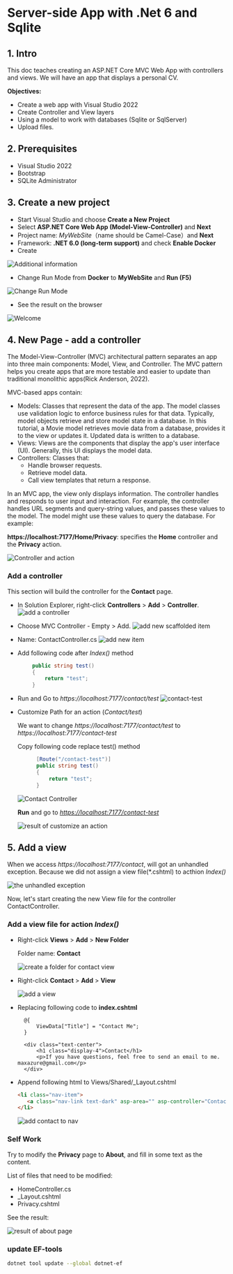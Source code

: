 # Server-side App with .Net 6 and Sqlite

## 1. Intro

This doc teaches creating an ASP.NET Core MVC Web App with controllers and views. We will have an app that displays a personal CV.

**Objectives:**

- Create a web app with Visual Studio 2022
- Create Controller and View layers
- Using a model to work with databases (Sqlite or SqlServer)
- Upload files.

## 2. Prerequisites

- Visual Studio 2022
- Bootstrap
- SQLite Administrator

## 3. Create a new project

- Start Visual Studio and choose **Create a New Project**
- Select **ASP.NET Core Web App (Model-View-Controller)** and **Next**
- Project name: *MyWebSite*（name should be Camel-Case）and **Next**
- Framework: **.NET 6.0 (long-term support)** and check **Enable Docker**
- Create

![Additional information](../pic/03_server_side_app_with_net_6_and_sqlite/01-create-a-project.png)

- Change Run Mode from **Docker** to **MyWebSite** and **Run (F5)**

![Change Run Mode](../pic/03_server_side_app_with_net_6_and_sqlite/02-change-run-mode.png)

- See the result on the browser
  
![Welcome](../pic/03_server_side_app_with_net_6_and_sqlite/03-result.png)

## 4. New Page - add a controller

The Model-View-Controller (MVC) architectural pattern separates an app into three main components: Model, View, and Controller. The MVC pattern helps you create apps that are more testable and easier to update than traditional monolithic apps(Rick Anderson, 2022).

MVC-based apps contain:

- Models: Classes that represent the data of the app. The model classes use validation logic to enforce business rules for that data. Typically, model objects retrieve and store model state in a database. In this tutorial, a Movie model retrieves movie data from a database, provides it to the view or updates it. Updated data is written to a database.
- Views: Views are the components that display the app's user interface (UI). Generally, this UI displays the model data.
- Controllers: Classes that:
  - Handle browser requests.
  - Retrieve model data.
  - Call view templates that return a response.

In an MVC app, the view only displays information. The controller handles and responds to user input and interaction. For example, the controller handles URL segments and query-string values, and passes these values to the model. The model might use these values to query the database. For example:

**https://localhost:7177/Home/Privacy**: specifies the **Home** controller and the **Privacy** action.

![Controller and action](../pic/03_server_side_app_with_net_6_and_sqlite/04-controller-n-action.png)

### Add a controller

This section will build the controller for the **Contact** page.

- In Solution Explorer, right-click **Controllers** > **Add** > **Controller**.
  ![add a controller](../pic/03_server_side_app_with_net_6_and_sqlite/05-add-a-controller.png)
- Choose MVC Controller - Empty > Add.
  ![add new scaffolded item](../pic/03_server_side_app_with_net_6_and_sqlite/06-add-new-scaffolded-item.png)
- Name: ContactController.cs
  ![add new item](../pic/03_server_side_app_with_net_6_and_sqlite/07-add%20new%20item.png)

- Add following code after *Index()* method

```cs
        public string test()
        {
            return "test";
        }
```

- Run and Go to *https://localhost:7177/contact/test*
  ![contact-test](../pic/03_server_side_app_with_net_6_and_sqlite/08-contact-test.png)

- Customize Path for an action (*Contact/test*)
  
  We want to change *https://localhost:7177/contact/test* to *https://localhost:7177/contact-test*

  Copy following code replace test() method

  ```cs
        [Route("/contact-test")]
        public string test()
        {
            return "test";
        }
  ```

  ![Contact Controller](../pic/03_server_side_app_with_net_6_and_sqlite/09-contact-controller.png)

  **Run** and go to *<https://localhost:7177/contact-test>*

  ![result of customize an action](../pic/03_server_side_app_with_net_6_and_sqlite/10-result-customize-action.png)

## 5. Add a view

When we access *https://localhost:7177/contact*, will got an unhandled exception. Because we did not assign a view file(\*\.cshtml) to acthion *Index()*

![the unhandled exception](../pic/03_server_side_app_with_net_6_and_sqlite/11-an-unhandled-exception-without-view-file.png)

Now, let's start creating the new View file for the controller ContactController.

### Add a view file for action *Index()*

- Right-click **Views** > **Add** > **New Folder**

  Folder name: **Contact**
  
  ![create a folder for contact view](../pic/03_server_side_app_with_net_6_and_sqlite/12-create-a-folder-for-contact-view.png)

- Right-click **Contact** > **Add** > **View**
  
  ![add a view](../pic/03_server_side_app_with_net_6_and_sqlite/13-add-view.png)

- Replacing following code to **index.cshtml**

  ```cshtml
    @{
        ViewData["Title"] = "Contact Me";
    }

    <div class="text-center">
        <h1 class="display-4">Contact</h1>
        <p>If you have questions, feel free to send an email to me. maxazure@gmail.com</p>
    </div>
  ```

- Append following html to Views/Shared/_Layout.cshtml
  
  ```html
  <li class="nav-item">
     <a class="nav-link text-dark" asp-area="" asp-controller="Contact" asp-action="Index">Contact</a>
  </li>
  ```

  ![add contact to nav](../pic/03_server_side_app_with_net_6_and_sqlite/14-add-contact-to-nav.png)

### Self Work

Try to modify the **Privacy** page to **About**, and fill in some text as the content.

List of files that need to be modified:

- HomeController.cs
- _Layout.cshtml
- Privacy.cshtml

See the result:

![result of about page](../pic/03_server_side_app_with_net_6_and_sqlite/15-result-of-about.png)











### update EF-tools

```bash
dotnet tool update --global dotnet-ef
```
